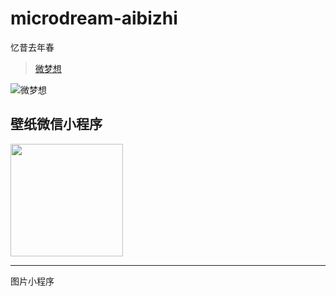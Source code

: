 # microdream-aibizhi
忆昔去年春
> [微梦想](https://www.liuyanggang.com/)

![微梦想](https://liuyanggang.com/upload/201910/1572089491.png "微梦想")

## 壁纸微信小程序
<img src="https://www.liuyanggang.com/bbs/wp-content/uploads/2020/07/gh_d50baf5ef392_860.jpg" width="180px" height="180px">

----

图片小程序
